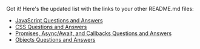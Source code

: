 
Got it! Here's the updated list with the links to your other README.md files:

- [JavaScript Questions and Answers](https://github.com/sushil-sagar/WEB-DEVELOPEMENT/blob/main/JAVASCRIPT.md)
- [CSS Questions and Answers](https://github.com/sushil-sagar/WEB-DEVELOPEMENT/blob/main/CSS.md)
- [Promises, Async/Await, and Callbacks Questions and Answers](https://github.com/sushil-sagar/WEB-DEVELOPEMENT/blob/main/ASYNC.md)
- [Objects Questions and Answers](https://github.com/sushil-sagar/WEB-DEVELOPEMENT/blob/main/OBJECTS.md)
